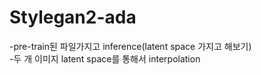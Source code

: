 # Stylegan2-ada

-pre-train된 파일가지고 inference(latent space 가지고 해보기)    
-두 개 이미지 latent space를 통해서 interpolation 

